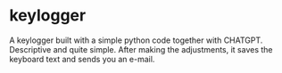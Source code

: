 # keylogger

A keylogger built with a simple python code together with CHATGPT. Descriptive and quite simple.
After making the adjustments, it saves the keyboard text and sends you an e-mail.
